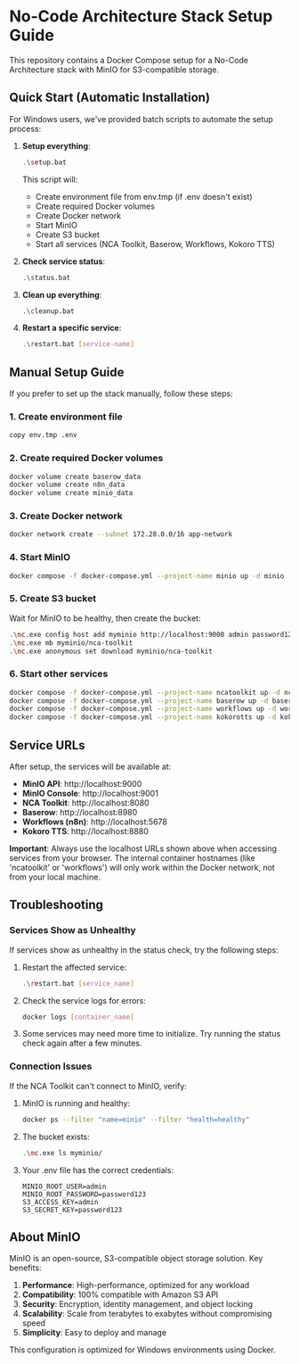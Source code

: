 # No-Code Architecture Stack Setup Guide

This repository contains a Docker Compose setup for a No-Code Architecture stack with MinIO for S3-compatible storage.

## Quick Start (Automatic Installation)

For Windows users, we've provided batch scripts to automate the setup process:

1. **Setup everything**:

   ```bash
   .\setup.bat
   ```

   This script will:

   - Create environment file from env.tmp (if .env doesn't exist)
   - Create required Docker volumes
   - Create Docker network
   - Start MinIO
   - Create S3 bucket
   - Start all services (NCA Toolkit, Baserow, Workflows, Kokoro TTS)

2. **Check service status**:

   ```bash
   .\status.bat
   ```

3. **Clean up everything**:

   ```bash
   .\cleanup.bat
   ```

4. **Restart a specific service**:
   ```bash
   .\restart.bat [service-name]
   ```

## Manual Setup Guide

If you prefer to set up the stack manually, follow these steps:

### 1. Create environment file

```bash
copy env.tmp .env
```

### 2. Create required Docker volumes

```bash
docker volume create baserow_data
docker volume create n8n_data
docker volume create minio_data
```

### 3. Create Docker network

```bash
docker network create --subnet 172.28.0.0/16 app-network
```

### 4. Start MinIO

```bash
docker compose -f docker-compose.yml --project-name minio up -d minio
```

### 5. Create S3 bucket

Wait for MinIO to be healthy, then create the bucket:

```bash
.\mc.exe config host add myminio http://localhost:9000 admin password123
.\mc.exe mb myminio/nca-toolkit
.\mc.exe anonymous set download myminio/nca-toolkit
```

### 6. Start other services

```bash
docker compose -f docker-compose.yml --project-name ncatoolkit up -d ncatoolkit --no-deps
docker compose -f docker-compose.yml --project-name baserow up -d baserow --no-deps
docker compose -f docker-compose.yml --project-name workflows up -d workflows --no-deps
docker compose -f docker-compose.yml --project-name kokorotts up -d kokorotts --no-deps
```

## Service URLs

After setup, the services will be available at:

- **MinIO API**: http://localhost:9000
- **MinIO Console**: http://localhost:9001
- **NCA Toolkit**: http://localhost:8080
- **Baserow**: http://localhost:8980
- **Workflows (n8n)**: http://localhost:5678
- **Kokoro TTS**: http://localhost:8880

**Important**: Always use the localhost URLs shown above when accessing services from your browser. The internal container hostnames (like 'ncatoolkit' or 'workflows') will only work within the Docker network, not from your local machine.

## Troubleshooting

### Services Show as Unhealthy

If services show as unhealthy in the status check, try the following steps:

1. Restart the affected service:

   ```bash
   .\restart.bat [service_name]
   ```

2. Check the service logs for errors:

   ```bash
   docker logs [container_name]
   ```

3. Some services may need more time to initialize. Try running the status check again after a few minutes.

### Connection Issues

If the NCA Toolkit can't connect to MinIO, verify:

1. MinIO is running and healthy:

   ```bash
   docker ps --filter "name=minio" --filter "health=healthy"
   ```

2. The bucket exists:

   ```bash
   .\mc.exe ls myminio/
   ```

3. Your .env file has the correct credentials:
   ```
   MINIO_ROOT_USER=admin
   MINIO_ROOT_PASSWORD=password123
   S3_ACCESS_KEY=admin
   S3_SECRET_KEY=password123
   ```

## About MinIO

MinIO is an open-source, S3-compatible object storage solution. Key benefits:

1. **Performance**: High-performance, optimized for any workload
2. **Compatibility**: 100% compatible with Amazon S3 API
3. **Security**: Encryption, identity management, and object locking
4. **Scalability**: Scale from terabytes to exabytes without compromising speed
5. **Simplicity**: Easy to deploy and manage

This configuration is optimized for Windows environments using Docker.
